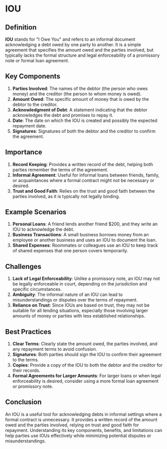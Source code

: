 # IOU

## Definition
**IOU** stands for "I Owe You" and refers to an informal document acknowledging a debt owed by one party to another. It is a simple agreement that specifies the amount owed and the parties involved, but typically lacks the formal structure and legal enforceability of a promissory note or formal loan agreement.

## Key Components
1. **Parties Involved**: The names of the debtor (the person who owes money) and the creditor (the person to whom money is owed).
2. **Amount Owed**: The specific amount of money that is owed by the debtor to the creditor.
3. **Acknowledgment of Debt**: A statement indicating that the debtor acknowledges the debt and promises to repay it.
4. **Date**: The date on which the IOU is created and possibly the expected repayment date.
5. **Signatures**: Signatures of both the debtor and the creditor to confirm the agreement.

## Importance
1. **Record Keeping**: Provides a written record of the debt, helping both parties remember the terms of the agreement.
2. **Informal Agreement**: Useful for informal loans between friends, family, or acquaintances where a formal contract might not be necessary or desired.
3. **Trust and Good Faith**: Relies on the trust and good faith between the parties involved, as it is typically not legally binding.

## Example Scenarios
1. **Personal Loans**: A friend lends another friend $200, and they write an IOU to acknowledge the debt.
2. **Business Transactions**: A small business borrows money from an employee or another business and uses an IOU to document the loan.
3. **Shared Expenses**: Roommates or colleagues use an IOU to keep track of shared expenses that one person covers temporarily.

## Challenges
1. **Lack of Legal Enforceability**: Unlike a promissory note, an IOU may not be legally enforceable in court, depending on the jurisdiction and specific circumstances.
2. **Ambiguity**: The informal nature of an IOU can lead to misunderstandings or disputes over the terms of repayment.
3. **Reliance on Trust**: Since IOUs are based on trust, they may not be suitable for all lending situations, especially those involving larger amounts of money or parties with less established relationships.

## Best Practices
1. **Clear Terms**: Clearly state the amount owed, the parties involved, and any repayment terms to avoid confusion.
2. **Signatures**: Both parties should sign the IOU to confirm their agreement to the terms.
3. **Copies**: Provide a copy of the IOU to both the debtor and the creditor for their records.
4. **Formal Agreements for Larger Amounts**: For larger loans or when legal enforceability is desired, consider using a more formal loan agreement or promissory note.

## Conclusion
An IOU is a useful tool for acknowledging debts in informal settings where a formal contract is unnecessary. It provides a written record of the amount owed and the parties involved, relying on trust and good faith for repayment. Understanding its key components, benefits, and limitations can help parties use IOUs effectively while minimizing potential disputes or misunderstandings.

